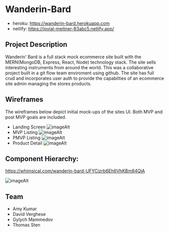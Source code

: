 # Wanderin-Bard

- heroku: https://wanderin-bard.herokuapp.com
- netlify: https://jovial-meitner-83abc5.netlify.app/

## Project Description

Wanderin' Bard is a full stack mock ecommerce site built with the MERN(MongoDB, Express, React, Node) technology stack.  The site sells interesting instruments from around the world.  This was a collaborative project built in a git flow team enviroment using github.  The site has full crud and incorporates user auth to provide the capabilties of an ecommerce site admin managing the stores products.

## Wireframes
The wireframes below depict initial mock-ups of the sites UI. Both MVP and post MVP goals are included.

- Landing Screen
![imageAlt](https://i.imgur.com/tQPuvUm.png)
- MVP Listing
![imageAlt](https://i.imgur.com/gjbPyl1.png)
- PMVP Listing
![imageAlt](https://i.imgur.com/FGczKsD.png)
- Product Detail
![imageAlt](https://i.imgur.com/jvVn3Q6.png)

## Component Hierarchy:

https://whimsical.com/wanderin-bard-UFYCizrb6Eh6VhKBm84QjA

![imageAlt](https://i.imgur.com/DcIqVPT.png)

## Team
- Amy Kumar
- David Verghese
- Gylych Mammedov
- Thomas Sten
